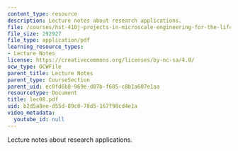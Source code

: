 ```yaml
---
content_type: resource
description: Lecture notes about research applications.
file: /courses/hst-410j-projects-in-microscale-engineering-for-the-life-sciences-spring-2007/b2d5a8eed55d89c078d5167f98cd4e1a_lec08.pdf
file_size: 292927
file_type: application/pdf
learning_resource_types:
- Lecture Notes
license: https://creativecommons.org/licenses/by-nc-sa/4.0/
ocw_type: OCWFile
parent_title: Lecture Notes
parent_type: CourseSection
parent_uid: ec0fd6b8-969e-d07b-f605-c8b1a607e1aa
resourcetype: Document
title: lec08.pdf
uid: b2d5a8ee-d55d-89c0-78d5-167f98cd4e1a
video_metadata:
  youtube_id: null
---
```

Lecture notes about research applications.